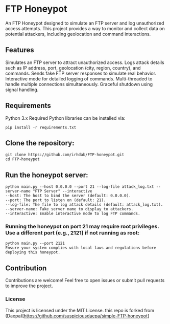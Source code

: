 # FTP Honeypot

An FTP Honeypot designed to simulate an FTP server and log unauthorized access attempts. This project provides a way to monitor and collect data on potential attackers, including geolocation and command interactions.

## Features

Simulates an FTP server to attract unauthorized access.
Logs attack details such as IP address, port, geolocation (city, region, country), and commands.
Sends fake FTP server responses to simulate real behavior.
Interactive mode for detailed logging of commands.
Multi-threaded to handle multiple connections simultaneously.
Graceful shutdown using signal handling.

## Requirements
Python 3.x
Required Python libraries can be installed via:
```
pip install -r requirements.txt
```

## Clone the repository:

```
git clone https://github.com/irhdab/FTP-honeypot.git
cd FTP-honeypot
```

## Run the honeypot server:
```
python main.py --host 0.0.0.0 --port 21 --log-file attack_log.txt --server-name "FTP Server" --interactive
--host: The host to bind the server (default: 0.0.0.0).
--port: The port to listen on (default: 21).
--log-file: The file to log attack details (default: attack_log.txt).
--server-name: Fake server name to display to attackers.
--interactive: Enable interactive mode to log FTP commands.
```
### Running the honeypot on port 21 may require root privileges. Use a different port (e.g., 2121) if not running as root:

```
python main.py --port 2121
Ensure your system complies with local laws and regulations before deploying this honeypot.
```

## Contribution

Contributions are welcome! Feel free to open issues or submit pull requests to improve the project.

### License

This project is licensed under the MIT License.
this repo is forked from (Daepa)[https://github.com/suspiciousdaepa/simple-FTP-honeypot]

